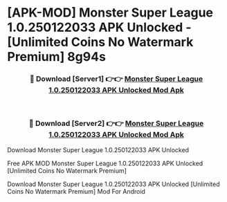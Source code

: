 # [APK-MOD] Monster Super League 1.0.250122033 APK Unlocked - [Unlimited Coins No Watermark Premium] 8g94s



<div align="center">
<h3>🔴 Download [Server1] 👉👉 <a href="https://momento.my/?title=Monster_Super_League_1.0.250122033_APK_Unlocked">Monster Super League 1.0.250122033 APK Unlocked Mod Apk</a></h3><br>

<h3>🔴 Download [Server2] 👉👉 <a href="https://momento.my/?title=Monster_Super_League_1.0.250122033_APK_Unlocked">Monster Super League 1.0.250122033 APK Unlocked Mod Apk</a></h3>
</div>



Download Monster Super League 1.0.250122033 APK Unlocked 

Free APK MOD Monster Super League 1.0.250122033 APK Unlocked [Unlimited Coins No Watermark Premium]

Download Monster Super League 1.0.250122033 APK Unlocked [Unlimited Coins No Watermark Premium] Mod For Android
